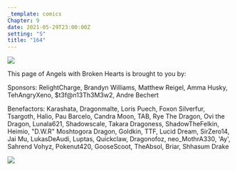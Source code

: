 ```yaml
---
_template: comics
Chapter: 9
date: 2021-05-29T23:00:00Z
setting: "S"
title: "164"
---
```


![](/uploads/n-3.png)

This page of Angels with Broken Hearts is brought to you by:

Sponsors: RelightCharge, Brandyn Williams, Matthew Reigel, Amma Husky, TehAngryXeno, $t3f@n13Th3M3w2, Andre Bechert

Benefactors: Karashata, Dragonmalte, Loris Puech, Foxon Silverfur, Tsargoth, Halio, Pau Barcelo, Candra Moon, TAB, Rye The Dragon, Ovi the Dragon, Lunala621, Shadowscale, Takara Dragoness, ShadowTheFelkin, Heimio, "D.W.R" Moshtogora Dragon, Goldkin, TTF, Lucid Dream, SirZero14, Jai Mu, LukasDeAudi, Luptas, Quickclaw, Dragonofoz, neo_MothrA330, 'Ay', Sahrend Vohyz, Pokenut420, GooseScoot, TheAbsol, Briar, Shhasum Drake

[![](/uploads/patreon-banner-2.jpg)](http://patreon.com/mbsaunders)
